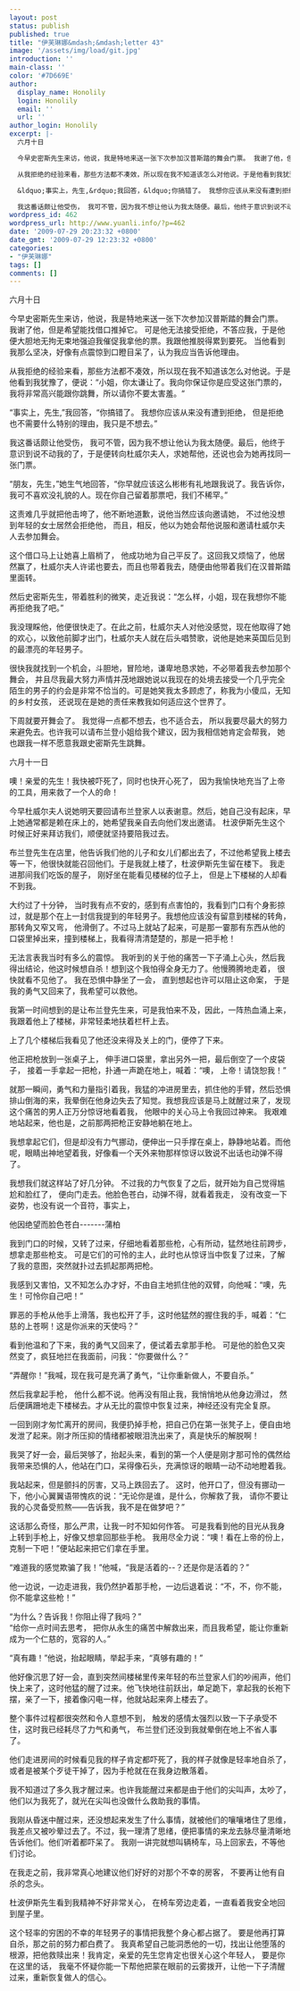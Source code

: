 ```yaml
---
layout: post
status: publish
published: true
title: "伊芙琳娜&mdash;&mdash;letter 43"
image: '/assets/img/load/git.jpg'
introduction: ''
main-class: ''
color: '#7D669E'
author:
  display_name: Honolily
  login: Honolily
  email: ''
  url: ''
author_login: Honolily
excerpt: |-
  六月十日

  今早史密斯先生来访，他说，我是特地来送一张下次参加汉普斯踏的舞会门票。 我谢了他，但是希望能找借口推掉它。 可是他无法接受拒绝，不答应我，于是他便大胆地无拘无束地强迫我催促我拿他的票。我跟他推脱得累到要死。 当他看到我那么坚决，好像有点震惊到口瞪目呆了，认为我应当告诉他理由。

  从我拒绝的经验来看，那些方法都不凑效，所以现在我不知道该怎么对他说。于是他看到我犹豫了，便说：&ldquo;小姐，你太谦让了。我向你保证你是应受这张门票的，我将非常高兴能跟你跳舞，所以请你不要太害羞。&ldquo;

  &ldquo;事实上，先生,&rdquo;我回答，&ldquo;你搞错了。 我想你应该从来没有遭到拒绝， 但是拒绝也不需要什么特别的理由，我只是不想去。&rdquo;

  我这番话颇让他受伤， 我可不管，因为我不想让他认为我太随便。最后，他终于意识到说不动我的了，于是便转向杜威尔夫人，求她帮他，还说也会为她再找同一张门票。
wordpress_id: 462
wordpress_url: http://www.yuanli.info/?p=462
date: '2009-07-29 20:23:32 +0800'
date_gmt: '2009-07-29 12:23:32 +0800'
categories:
- "伊芙琳娜"
tags: []
comments: []
---
```

<p>六月十日</p>
<p>今早史密斯先生来访，他说，我是特地来送一张下次参加汉普斯踏的舞会门票。 我谢了他，但是希望能找借口推掉它。 可是他无法接受拒绝，不答应我，于是他便大胆地无拘无束地强迫我催促我拿他的票。我跟他推脱得累到要死。 当他看到我那么坚决，好像有点震惊到口瞪目呆了，认为我应当告诉他理由。</p>
<p>从我拒绝的经验来看，那些方法都不凑效，所以现在我不知道该怎么对他说。于是他看到我犹豫了，便说：&ldquo;小姐，你太谦让了。我向你保证你是应受这张门票的，我将非常高兴能跟你跳舞，所以请你不要太害羞。&ldquo;</p>
<p>&ldquo;事实上，先生,&rdquo;我回答，&ldquo;你搞错了。 我想你应该从来没有遭到拒绝， 但是拒绝也不需要什么特别的理由，我只是不想去。&rdquo;</p>
<p>我这番话颇让他受伤， 我可不管，因为我不想让他认为我太随便。最后，他终于意识到说不动我的了，于是便转向杜威尔夫人，求她帮他，还说也会为她再找同一张门票。<a id="more"></a><a id="more-462"></a></p>
<p>&ldquo;朋友，先生，&rdquo;她生气地回答，&ldquo;你早就应该这么彬彬有礼地跟我说了。我告诉你，我可不喜欢没礼貌的人。现在你自己留着那票吧，我们不稀罕。&rdquo;</p>
<p>这责难几乎就把他击垮了，他不断地道歉，说他当然应该向邀请她， 不过他没想到年轻的女士居然会拒绝他， 而且，相反，他以为她会帮他说服和邀请杜威尔夫人去参加舞会。</p>
<p>这个借口马上让她喜上眉梢了， 他成功地为自己平反了。这回我又烦恼了，他居然赢了，杜威尔夫人许诺也要去，而且也带着我去，随便由他带着我们在汉普斯踏里面转。</p>
<p>然后史密斯先生，带着胜利的微笑，走近我说：&ldquo;怎么样，小姐，现在我想你不能再拒绝我了吧。&rdquo;</p>
<p>我没理睬他，他便很快走了。在此之前，杜威尔夫人对他没感觉，现在他取得了她的欢心，以致他前脚才出门，杜威尔夫人就在后头唱赞歌，说他是她来英国后见到的最漂亮的年轻男子。</p>
<p>很快我就找到一个机会，斗胆地，冒险地，谦卑地恳求她，不必带着我去参加那个舞会， 并且尽我最大努力声情并茂地跟她说以我现在的处境去接受一个几乎完全陌生的男子的约会是非常不恰当的。可是她笑我太多顾虑了，称我为小傻瓜，无知的乡村女孩， 还说现在是她的责任来教我如何适应这个世界了。</p>
<p>下周就要开舞会了。 我觉得一点都不想去，也不适合去， 所以我要尽最大的努力来避免去。也许我可以请布兰登小姐给我个建议，因为我相信她肯定会帮我， 她也跟我一样不愿意我跟史密斯先生跳舞。</p>
<p>六月十一日</p>
<p>噢！亲爱的先生！我快被吓死了，同时也快开心死了， 因为我愉快地充当了上帝的工具，用来救了一个人的命！</p>
<p>今早杜威尔夫人说她明天要回请布兰登家人以表谢意。然后，她自己没有起床，早上她通常都是赖在床上的，她希望我亲自去向他们发出邀请。 杜波伊斯先生这个时候正好来拜访我们，顺便就坚持要陪我过去。</p>
<p>布兰登先生在店里，他告诉我们他的儿子和女儿们都出去了，不过他希望我上楼去等一下，他很快就能召回他们。于是我就上楼了，杜波伊斯先生留在楼下。 我走进那间我们吃饭的屋子， 刚好坐在能看见楼梯的位子上， 但是上下楼梯的人却看不到我。</p>
<p>大约过了十分钟， 当时我有点不安的，感到有点害怕的，我看到门口有个身影掠过，就是那个在上一封信我提到的年轻男子。我想他应该没有留意到楼梯的转角， 那转角又窄又弯， 他滑倒了。不过马上就站了起来，可是那一霎那有东西从他的口袋里掉出来，撞到楼梯上，我看得清清楚楚的，那是一把手枪！</p>
<p>无法言表我当时有多么的震惊。 我听到的关于他的痛苦一下子涌上心头，然后我得出结论，他这时候想自杀！想到这个我怕得全身无力了。他慢腾腾地走着， 很快就看不见他了。 我在恐惧中静坐了一会， 直到想起也许可以阻止这命案， 于是我的勇气又回来了，我希望可以救他。</p>
<p>我第一时间想到的是让布兰登先生来，可是我怕来不及，因此，一阵热血涌上来，我跟着他上了楼梯，非常轻柔地扶着栏杆上去。</p>
<p>上了几个楼梯后我看见了他还没来得及关上的门，便停了下来。</p>
<p>他正把枪放到一张桌子上， 伸手进口袋里，拿出另外一把，最后倒空了一个皮袋子， 接着一手拿起一把枪，扑通一声跪在地上，喊着：&ldquo;噢， 上帝！请饶恕我！&rdquo;</p>
<p>就那一瞬间，勇气和力量指引着我，我猛的冲进房里去，抓住他的手臂，然后恐惧排山倒海的来，我晕倒在他身边失去了知觉。我想我应该是马上就醒过来了，发现这个痛苦的男人正万分惊讶地看着我， 他眼中的关心马上令我回过神来。 我艰难地站起来，他也是，之前那两把枪正安静地躺在地上。</p>
<p>我想拿起它们，但是却没有力气挪动，便伸出一只手撑在桌上，静静地站着。而他呢，眼睛出神地望着我，好像看一个天外来物那样惊讶以致说不出话也动弹不得了。</p>
<p>我想我们就这样站了好几分钟。 不过我的力气恢复了之后，就开始为自己觉得尴尬和脸红了， 便向门走去。他脸色苍白，动弹不得，就看着我走， 没有改变一下姿势，也没有说一个音符，事实上，</p>
<p>他因绝望而脸色苍白-------蒲柏</p>
<p>我到门口的时候，又转了过来，仔细地看着那些枪，心有所动，猛然地往前跨步，想拿走那些枪支。 可是它们的可怜的主人，此时也从惊讶当中恢复了过来，了解了我的意图，突然就扑过去抓起那两把枪。</p>
<p>我感到又害怕，又不知怎么办才好，不由自主地抓住他的双臂，向他喊：&ldquo;噢，先生！可怜你自己吧！&rdquo;</p>
<p>罪恶的手枪从他手上滑落，我也松开了手，这时他猛然的握住我的手，喊着：&ldquo;仁慈的上苍啊！这是你派来的天使吗？&rdquo;</p>
<p>看到他温和了下来，我的勇气又回来了，便试着去拿那手枪。 可是他的脸色又突然变了，疯狂地拦在我面前，问我：&ldquo;你要做什么？&rdquo;</p>
<p>&ldquo;弄醒你！&rdquo;我喊，现在我可是充满了勇气，&ldquo;让你重新做人，不要自杀。&rdquo;</p>
<p>然后我拿起手枪， 他什么都不说。他再没有阻止我，我悄悄地从他身边滑过， 然后便蹒跚地走下楼梯去。才从无比的震惊中恢复过来，神经还没有完全复原。</p>
<p>一回到刚才匆忙离开的房间，我便扔掉手枪，把自己仍在第一张凳子上，便自由地发泄了起来。刚才所压抑的情绪都被眼泪洗出来了，真是快乐的解脱啊！</p>
<p>我哭了好一会，最后哭够了，抬起头来，看到的第一个人便是刚才那可怜的偶然给我带来恐惧的人，他站在门口，呆得像石头，充满惊讶的眼睛一动不动地瞪着我。</p>
<p>我站起来，但是颤抖的厉害，又马上跌回去了。 这时，他开口了，但没有挪动一下，他小心翼翼语带愧疚的说：&ldquo;无论你是谁，是什么，你解救了我， 请你不要让我的心灵备受煎熬&mdash;&mdash;告诉我，我不是在做梦吧？&rdquo;</p>
<p>这话那么奇怪，那么严肃，让我一时不知如何作答。 可是我看到他的目光从我身上转到手枪上，好像又想拿回那些手枪。 我用尽全力说：&ldquo;噢！看在上帝的份上，克制一下吧！&rdquo;便站起来把它们拿在手里。</p>
<p>&ldquo;难道我的感觉欺骗了我！&rdquo;他喊，&ldquo;我是活着的--？还是你是活着的？&rdquo;</p>
<p>他一边说，一边走进我，我仍然护着那手枪，一边后退着说：&ldquo;不，不，你不能， 你不能拿这些枪！&rdquo;</p>
<p>&ldquo;为什么？告诉我！你阻止得了我吗？&rdquo;<br />
&ldquo;给你一点时间去思考， 把你从永生的痛苦中解救出来，而且我希望，能让你重新成为一个仁慈的，宽容的人。&rdquo;</p>
<p>&ldquo;真有趣！&rdquo;他说，抬起眼睛，举起手来，&ldquo;真够有趣的！&rdquo;</p>
<p>他好像沉思了好一会，直到突然间楼梯里传来年轻的布兰登家人们的吵闹声，他们快上来了，这时他猛的醒了过来。他飞快地往前跃出，单足跪下，拿起我的长袍下摆，亲了一下，接着像闪电一样，他就站起来奔上楼去了。</p>
<p>整个事件过程都很突然和令人意想不到， 触发的感情太强烈以致一下子承受不住，这时我已经耗尽了力气和勇气， 布兰登们还没到我就晕倒在地上不省人事了。</p>
<p>他们走进房间的时候看见我的样子肯定都吓死了，我的样子就像是轻率地自杀了，或者是被某个歹徒干掉了，因为手枪就在在我身边散落着。</p>
<p>我不知道过了多久我才醒过来。也许我能醒过来都是由于他们的尖叫声，太吵了，他们以为我死了，就光在尖叫也没做什么救助我的事情。</p>
<p>我刚从昏迷中醒过来，还没想起来发生了什么事情，就被他们的嚷嚷堵住了思维，我差点又被吵晕过去了。不过，我一理清了思绪，便把事情的来龙去脉尽量清晰地告诉他们。他们听着都吓呆了。 我刚一讲完就想叫辆椅车，马上回家去，不等他们讨论。</p>
<p>在我走之前，我非常真心地建议他们好好的对那个不幸的房客， 不要再让他有自杀的念头。</p>
<p>杜波伊斯先生看到我精神不好非常关心， 在椅车旁边走着，一直看着我安全地回到屋子里。</p>
<p>这个轻率的穷困的不幸的年轻男子的事情把我整个身心都占据了。 要是他再打算自杀，那之前的努力都白费了。 我真希望自己能洞悉他的一切，找出让他堕落的根源，把他救赎出来！我肯定，亲爱的先生您肯定也很关心这个年轻人， 要是你在这里的话， 我毫不怀疑你能一下帮他把蒙在眼前的云雾拨开，让他一下子清醒过来，重新恢复做人的信心。</p>
